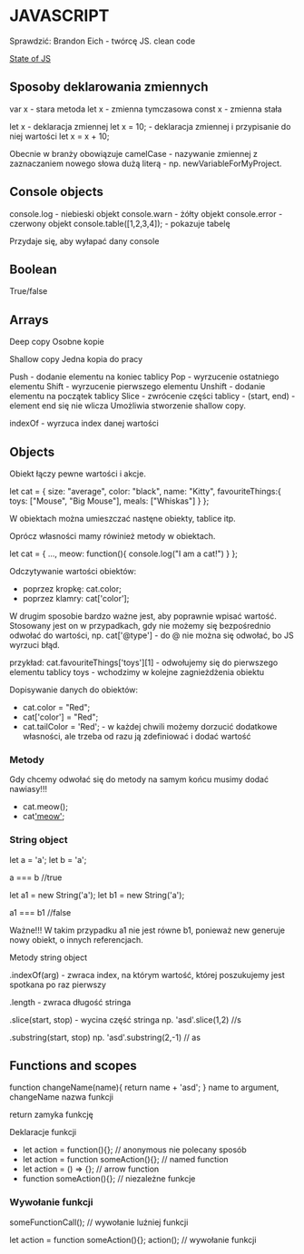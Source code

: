 # JAVASCRIPT

Sprawdzić:
Brandon Eich - twórcę JS.
clean code



[State of JS](www.stateofjs.com)


## Sposoby deklarowania zmiennych

var x - stara metoda
let x - zmienna tymczasowa
const x - zmienna stała

let x - deklaracja zmiennej
let x = 10; - deklaracja zmiennej i przypisanie do niej wartości
let x = x + 10;

Obecnie w branży obowiązuje camelCase - nazywanie zmiennej z zaznaczaniem nowego słowa dużą literą - np. newVariableForMyProject.

## Console objects

console.log - niebieski objekt
console.warn - żółty objekt 
console.error - czerwony objekt
console.table([1,2,3,4]); - pokazuje tabelę

Przydaje się, aby wyłapać dany console

## Boolean

True/false

## Arrays

Deep copy
Osobne kopie

Shallow copy
Jedna kopia do pracy

Push - dodanie elementu na koniec tablicy
Pop - wyrzucenie ostatniego elementu 
Shift - wyrzucenie pierwszego elementu
Unshift - dodanie elementu na początek tablicy
Slice - zwrócenie części tablicy - (start, end) - element end się nie wlicza
Umożliwia stworzenie shallow copy.

indexOf - wyrzuca index danej wartości

## Objects

Obiekt łączy pewne wartości i akcje.

let cat = {
    size: "average",
    color: "black",
    name: "Kitty",
    favouriteThings:{
        toys: ["Mouse", "Big Mouse"],
        meals: ["Whiskas"]
    }
};

W obiektach można umieszczać nastęne obiekty, tablice itp.

Oprócz własności mamy rówinież metody w obiektach.

let cat = {
    ...,
    meow: function(){
        console.log("I am a cat!")
    }
};

Odczytywanie wartości obiektów:

- poprzez kropkę: cat.color;
- poprzez klamry: cat['color'];


W drugim sposobie bardzo ważne jest, aby poprawnie wpisać wartość.
Stosowany jest on w przypadkach, gdy nie możemy się bezpośrednio odwołać do wartości, np. cat['@type'] - do @ nie można się odwołać, bo JS wyrzuci błąd.

przykład: cat.favouriteThings['toys'][1] - odwołujemy się do pierwszego elementu tablicy toys - wchodzimy w kolejne zagnieżdżenia obiektu

Dopisywanie danych do obiektów:

- cat.color = "Red";
- cat['color'] = "Red";
- cat.tailColor = 'Red'; - w każdej chwili możemy dorzucić dodatkowe własności, ale trzeba od razu ją zdefiniować i dodać wartość

### Metody

Gdy chcemy odwołać się do metody na samym końcu musimy dodać nawiasy!!!

- cat.meow();
- cat['meow']();


### String object

let a = 'a';
let b = 'a';

a === b //true


let a1 = new String('a');
let b1 = new String('a');

a1 === b1 //false

Ważne!!!
W takim przypadku a1 nie jest równe b1, ponieważ new generuje nowy obiekt, o innych referencjach.

Metody string object

.indexOf(arg) - zwraca index, na którym wartość, której poszukujemy jest spotkana po raz pierwszy

.length - zwraca długość stringa

.slice(start, stop) - wycina część stringa
np. 'asd'.slice(1,2) //s

.substring(start, stop)
np. 'asd'.substring(2,-1) // as


## Functions and scopes

function changeName(name){
    return name + 'asd';
}
name to argument, changeName nazwa funkcji

return zamyka funkcję

Deklaracje funkcji

- let action = function(){}; // anonymous nie polecany sposób
- let action = function someAction(){}; // named function
- let action = () => {}; // arrow function
- function someAction(){}; // niezależne funkcje

### Wywołanie funkcji

someFunctionCall(); // wywołanie luźniej funkcji

let action = function someAction(){};
action(); // wywołanie funkcji

